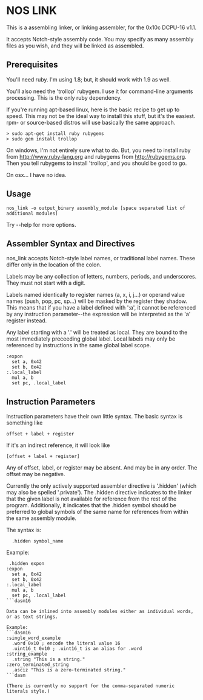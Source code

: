 NOS LINK
========

This is a assembling linker, or linking assembler, for the 0x10c DCPU-16 v1.1.

It accepts Notch-style assembly code. You may specify as many assembly files as you wish, and they will be linked as assembled.


Prerequisites
-------------
You'll need ruby. I'm using 1.8; but, it should work with 1.9 as well.

You'll also need the 'trollop' rubygem. I use it for command-line arguments processing. This is the only ruby dependency.

If you're running apt-based linux, here is the basic recipe to get up to speed. This may not be the ideal way to install this stuff, but it's the easiest. rpm- or source-based distros will use basically the same approach.

    > sudo apt-get install ruby rubygems
    > sudo gem install trollop

On windows, I'm not entirely sure what to do. But, you need to install ruby from http://www.ruby-lang.org and rubygems from http://rubygems.org. Then you tell rubygems to install 'trollop', and you should be good to go.

On osx... I have no idea.

Usage
-----

    nos_link -o output_binary assembly_module [space separated list of additional modules]

Try --help for more options.


Assembler Syntax and Directives
------------------------------

nos_link accepts Notch-style label names, or traditional label names. These differ only in the location of the colon.

Labels may be any collection of letters, numbers, periods, and underscores. They must not start with a digit.

Labels named identically to register names (a, x, i, j...) or operand value names (push, pop, pc, sp...) will be masked by the register they shadow. This means that if you have a label defined with ':a', it cannot be referenced by any instruction parameter--the expression will be interpreted as the 'a' register instead.

Any label starting with a '.' will be treated as local. They are bound to the most immediately preceeding global label. Local labels may only be referenced by instructions in the same global label scope.

```dasm16
:expon
  set a, 0x42
  set b, 0x42
:.local_label
  mul a, b
  set pc, .local_label
```

Instruction  Parameters
-----------------------

Instruction parameters have their own little syntax. The basic syntax is something like

    offset + label + register 

If it's an indirect reference, it will look like

    [offset + label + register]

Any of offset, label, or register may be absent. And may be in any order. The offset may be negative.

    
Currently the only actively supported assembler directive is '.hidden' (which may also be spelled '.private'). The .hidden directive indicates to the linker that the given label is not available for reference from the rest of the program. Additionally, it indicates that the .hidden symbol should be preferred to global symbols of the same name for references from within the same assembly module.

The syntax is:
```dasm16
  .hidden symbol_name
```
Example: 

```dasm16
 .hidden expon
:expon
  set a, 0x42
  set b, 0x42
:.local_label
  mul a, b
  set pc, .local_label
```dasm16

Data can be inlined into assembly modules either as individual words, or as text strings.

Example:
```dasm16
:single_word_example
  .word 0x10 ; encode the literal value 16
  .uint16_t 0x10 ; .uint16_t is an alias for .word
:string_example
  .string "This is a string."
:zero_terminated_string
  .asciz "This is a zero-terminated string."
```dasm

(There is currently no support for the comma-separated numeric literals style.)
